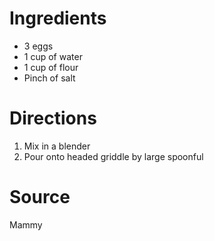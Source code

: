 # Ingredients
- 3 eggs
- 1 cup of water
- 1 cup of flour
- Pinch of salt

# Directions
1. Mix in a blender
1. Pour onto headed griddle by large spoonful

# Source
Mammy

